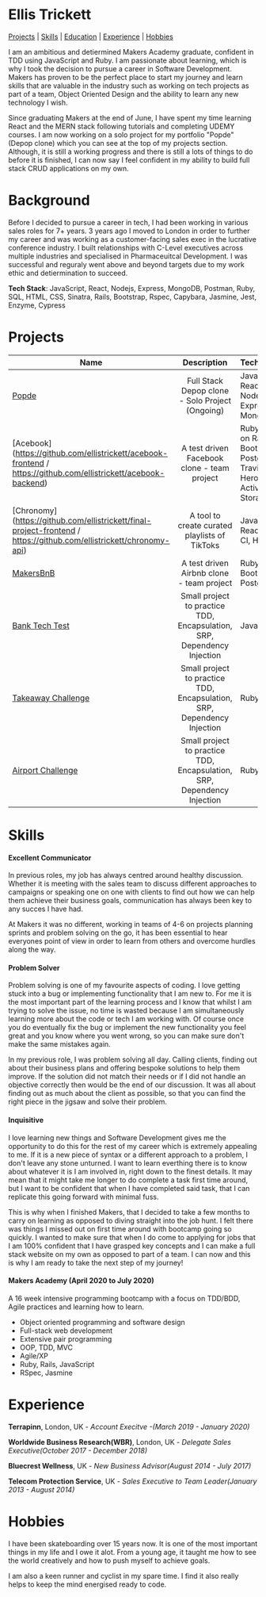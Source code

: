 # Ellis Trickett

[Projects](#Projects) | [Skills](#Skills) | [Education](#Education) | [Experience](#Experience) | [Hobbies](#Hobbies) 

I am an ambitious and detiermined Makers Academy graduate, confident in TDD using JavaScript and Ruby. I am passionate about learning, which is why I took the decision to pursue a career in Software Development. Makers has proven to be the perfect place to start my journey and learn skills that are valuable in the industry such as working on tech projects as part of a team, Object Oriented Design and the ability to learn any new technology I wish.

Since graduating Makers at the end of June, I have spent my time learning React and the MERN stack following tutorials and completing UDEMY courses. I am now working on a solo project for my portfolio "Popde" (Depop clone) which you can see at the top of my projects section. Although, it is still a working progress and there is still a lots of things to do before it is finished, I can now say I feel confident in my ability to build full stack CRUD applications on my own. 

# Background

Before I decided to pursue a career in tech, I had been working in various sales roles for 7+ years. 3 years ago I moved to London in order to further my career and was working as a customer-facing sales exec in the lucrative conference industry. I built relationships with C-Level executives across multiple industries and specialised in Pharmaceuitcal Development. I was successful and reguraly went above and beyond targets due to my work ethic and detiermination to succeed.

**Tech Stack**: JavaScript, React, Nodejs, Express, MongoDB, Postman, Ruby, SQL, HTML, CSS,  Sinatra, Rails,  Bootstrap, Rspec, Capybara, Jasmine, Jest, Enzyme, Cypress


# Projects


| Name                       | Description                                                                   | Technologies                     |  Testing                           |
| -------------------------- |:-----------------------------------------------------------------------------:|:-------------------|-------------------|
| [Popde](https://github.com/ellistrickett/popde)      | Full Stack Depop clone - Solo Project (Ongoing)                | JavaScript, React, Nodejs, Express, MongoDB          |   Postman    |
| [Acebook](https://github.com/ellistrickett/acebook-frontend / https://github.com/ellistrickett/acebook-backend)      | A test driven Facebook clone - team project                | Ruby, Ruby on Rails, Bootstrap, PostgreSQL, Travis CI, Heroku, Active Storage           | RSpec, Capybara      |
[Chronomy](https://github.com/ellistrickett/final-project-frontend / https://github.com/ellistrickett/chronomy-api)            | A tool to create curated playlists of TikToks  | JavaScript, React, Travis CI, Heroku        | Cypress, Jest, Enzyme       | 
| [MakersBnB](https://github.com/ellistrickett/Makersbnb)       | A test driven Airbnb clone - team project                                         | Ruby, Sinatra, Bootstrap, PostgreSQL           | RSpec, Capybara                    |
| [Bank Tech Test](https://github.com/ellistrickett/bank-tech-test)            | Small project to practice TDD, Encapsulation, SRP, Dependency Injection  | Javascript         | Jest       |   
| [Takeaway Challenge](https://github.com/ellistrickett/takeaway-challenge)            | Small project to practice TDD, Encapsulation, SRP, Dependency Injection  | Ruby         | RSpec       | 
[Airport Challenge](https://github.com/ellistrickett/airport_challenge)            | Small project to practice TDD, Encapsulation, SRP, Dependency Injection  | Ruby         | RSpec       | 


# Skills

#### Excellent Communicator

In previous roles, my job has always centred around healthy discussion. Whether it is meeting with the sales team to discuss different approaches to campaigns or speaking one on one with clients to find out how we can help them achieve their business goals, communication has always been key to any succes I have had. 

At Makers it was no different, working in teams of 4-6 on projects planning sprints and problem solving on the go, it has been essential to hear everyones point of view in order to learn from others and overcome hurdles along the way.

#### Problem Solver

Problem solving is one of my favourite aspects of coding. I love getting stuck into a bug or implementing functionality that I am new to. For me it is the most important part of the learning process and I know that whilst I am trying to solve the issue, no time is wasted because I am simultaneously learning more about the code or tech I am working with. Of course once you do eventually fix the bug or implement the new functionality you feel great and you know where you went wrong, so you can make sure don't make the same mistakes again.

In my previous role, I was problem solving all day. Calling clients, finding out about their business plans and offering bespoke solutions to help them improve. If the solution did not match their needs or if I did not handle an objective correctly then would be the end of our discussion. It was all about finding out as much about the client as possible, so that you can find the right piece in the jigsaw and solve their problem.

#### Inquisitive 

I love learning new things and Software Development gives me the opportunity to do this for the rest of my career which is extremely appealing to me. If it is a new piece of syntax or a different approach to a problem, I don't leave any stone unturned. I want to learn everthing there is to know about whatever it is I am involved in, right down to the finest details. It may mean that it might take me longer to do complete a task first time around, but I want to be confident that when I have completed said task, that I can replicate this going forward with minimal fuss. 

This is why when I finished Makers, that I decided to take a few months to carry on learning as opposed to diving straight into the job hunt. I felt there was things I missed out on first time around with bootcamp going so quickly. I wanted to make sure that when I do come to applying for jobs that I am 100% confident that I have grasped key concepts and I can make a full stack website on my own as opposed to part of a team. I can now and this is why I am ready to take the next step of my journey!

#### Makers Academy (April 2020 to July 2020)

A 16 week intensive programming bootcamp with a focus on TDD/BDD, Agile practices and learning how to learn.
- Object oriented programming and software design
- Full-stack web development
- Extensive pair programming
- OOP, TDD, MVC
- Agile/XP
- Ruby, Rails, JavaScript
- RSpec, Jasmine

# Experience

**Terrapinn**, London, UK - *Account Execitve -(March 2019 - January 2020)*

**Worldwide Business Research(WBR)**, London, UK - *Delegate Sales Executive(October 2017 - December 2018)*

**Bluecrest Wellness**, UK - *New Business Advisor(August 2014 - July 2017)*

**Telecom Protection Service**, UK - *Sales Executive to Team Leader(January 2013 - August 2014)* 

# Hobbies

I have been skateboarding over 15 years now. It is one of the most important things in my life and I owe it alot. From a young age, it taught me how to see the world creatively and how to push myself to achieve goals.

I am also a keen runner and cyclist in my spare time. I find it also really helps to keep the mind energised ready to code.
